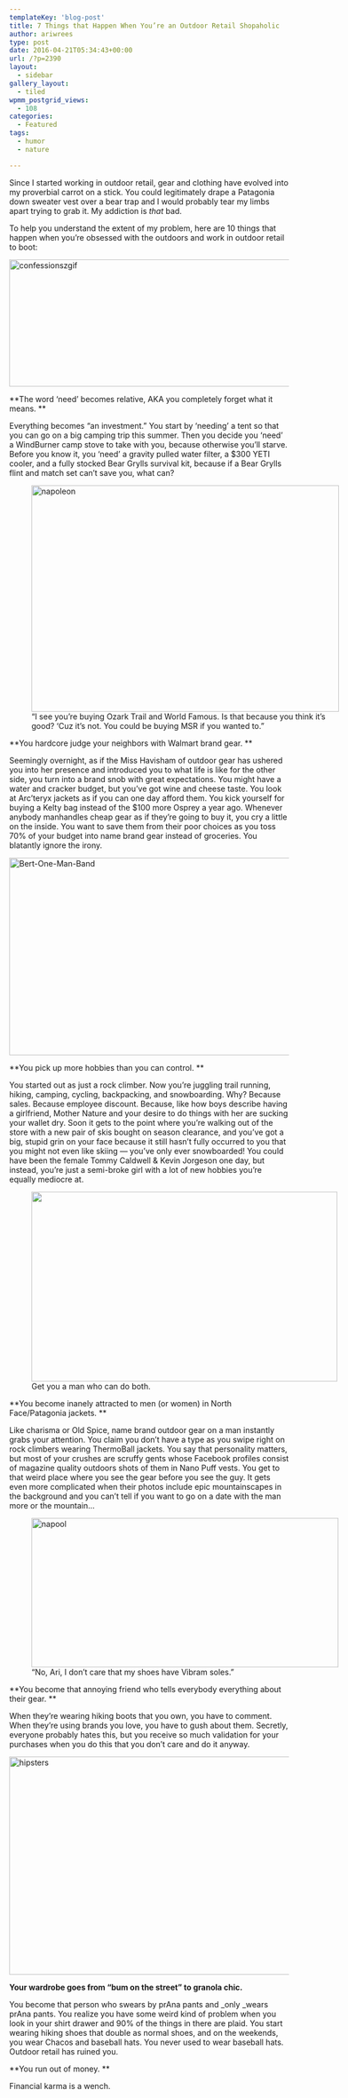 ```yaml
---
templateKey: 'blog-post'
title: 7 Things that Happen When You’re an Outdoor Retail Shopaholic
author: ariwrees
type: post
date: 2016-04-21T05:34:43+00:00
url: /?p=2390
layout:
  - sidebar
gallery_layout:
  - tiled
wpmm_postgrid_views:
  - 108
categories:
  - Featured
tags:
  - humor
  - nature

---
```

<p style="text-align: left;">
  Since I started working in outdoor retail, gear and clothing have evolved into my proverbial carrot on a stick. You could legitimately drape a Patagonia down sweater vest over a bear trap and I would probably tear my limbs apart trying to grab it. My addiction is <em>that </em>bad.
</p>

To help you understand the extent of my problem, here are 10 things that happen when you&#8217;re obsessed with the outdoors and work in outdoor retail to boot:

<img class="wp-image-2410 aligncenter" src="https://www.igobyari.com/wp-content/uploads/2016/04/confessionszgif-300x124.gif" alt="confessionszgif" width="554" height="229" />

**The word &#8216;need&#8217; becomes relative, AKA you completely forget what it means. **

Everything becomes &#8220;an investment.&#8221; You start by &#8216;needing&#8217; a tent so that you can go on a big camping trip this summer. Then you decide you &#8216;need&#8217; a WindBurner camp stove to take with you, because otherwise you&#8217;ll starve. Before you know it, you &#8216;need&#8217; a gravity pulled water filter, a $300 YETI cooler, and a fully stocked Bear Grylls survival kit, because if a Bear Grylls flint and match set can&#8217;t save you, what can?

<figure id="attachment_2415" aria-describedby="caption-attachment-2415" style="width: 554px" class="wp-caption aligncenter"><img class="wp-image-2415" src="https://www.igobyari.com/wp-content/uploads/2016/04/napoleon-300x221.jpg" alt="napoleon" width="554" height="408" /><figcaption id="caption-attachment-2415" class="wp-caption-text">&#8220;I see you&#8217;re buying Ozark Trail and World Famous. Is that because you think it&#8217;s good? &#8216;Cuz it&#8217;s not. You could be buying MSR if you wanted to.&#8221;</figcaption></figure>

**You hardcore judge your neighbors with Walmart brand gear. **

Seemingly overnight, as if the Miss Havisham of outdoor gear has ushered you into her presence and introduced you to what life is like for the other side, you turn into a brand snob with great expectations. You might have a water and cracker budget, but you&#8217;ve got wine and cheese taste. You look at Arc&#8217;teryx jackets as if you can one day afford them. You kick yourself for buying a Kelty bag instead of the $100 more Osprey a year ago. Whenever anybody manhandles cheap gear as if they&#8217;re going to buy it, you cry a little on the inside. You want to save them from their poor choices as you toss 70% of your budget into name brand gear instead of groceries. You blatantly ignore the irony.

<img class=" wp-image-2412 aligncenter" src="https://www.igobyari.com/wp-content/uploads/2016/04/Bert-One-Man-Band-300x193.gif" alt="Bert-One-Man-Band" width="553" height="356" />

**You pick up more hobbies than you can control. **

You started out as just a rock climber. Now you&#8217;re juggling trail running, hiking, camping, cycling, backpacking, and snowboarding. Why? Because sales. Because employee discount. Because, like how boys describe having a girlfriend, Mother Nature and your desire to do things with her are sucking your wallet dry. Soon it gets to the point where you&#8217;re walking out of the store with a new pair of skis bought on season clearance, and you&#8217;ve got a big, stupid grin on your face because it still hasn&#8217;t fully occurred to you that you might not even like skiing &#8212; you&#8217;ve only ever snowboarded! You could have been the female Tommy Caldwell & Kevin Jorgeson one day, but instead, you&#8217;re just a semi-broke girl with a lot of new hobbies you&#8217;re equally mediocre at.

<figure id="attachment_2419" aria-describedby="caption-attachment-2419" style="width: 551px" class="wp-caption aligncenter"><img class="wp-image-2419" src="https://www.igobyari.com/wp-content/uploads/2016/04/lumbersexual-man-300x186.jpg" alt="" width="551" height="342" /><figcaption id="caption-attachment-2419" class="wp-caption-text">Get you a man who can do both.</figcaption></figure>

**You become inanely attracted to men (or women) in North Face/Patagonia jackets. **

Like charisma or Old Spice, name brand outdoor gear on a man instantly grabs your attention. You claim you don&#8217;t have a type as you swipe right on rock climbers wearing ThermoBall jackets. You say that personality matters, but most of your crushes are scruffy gents whose Facebook profiles consist of magazine quality outdoors shots of them in Nano Puff vests. You get to that weird place where you see the gear before you see the guy. It gets even more complicated when their photos include epic mountainscapes in the background and you can&#8217;t tell if you want to go on a date with the man more or the mountain&#8230;

<figure id="attachment_2421" aria-describedby="caption-attachment-2421" style="width: 553px" class="wp-caption aligncenter"><img class="wp-image-2421" src="https://www.igobyari.com/wp-content/uploads/2016/04/napool-300x146.gif" alt="napool" width="553" height="269" /><figcaption id="caption-attachment-2421" class="wp-caption-text">&#8220;No, Ari, I don&#8217;t care that my shoes have Vibram soles.&#8221;</figcaption></figure>

**You become that annoying friend who tells everybody everything about their gear. **

When they&#8217;re wearing hiking boots that you own, you have to comment. When they&#8217;re using brands you love, you have to gush about them. Secretly, everyone probably hates this, but you receive so much validation for your purchases when you do this that you don&#8217;t care and do it anyway.

<img class=" wp-image-2422 aligncenter" src="https://www.igobyari.com/wp-content/uploads/2016/04/hipsters-300x213.jpg" alt="hipsters" width="554" height="393" />

**Your wardrobe goes from &#8220;bum on the street&#8221; to granola chic.**

You become that person who swears by prAna pants and _only _wears prAna pants. You realize you have some weird kind of problem when you look in your shirt drawer and 90% of the things in there are plaid. You start wearing hiking shoes that double as normal shoes, and on the weekends, you wear Chacos and baseball hats. You never used to wear baseball hats. Outdoor retail has ruined you.

**You run out of money. **

Financial karma is a wench.

&nbsp;
